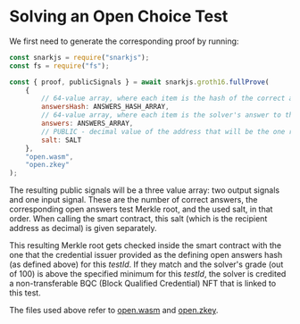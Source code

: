 # Solving an Open Choice Test

We first need to generate the corresponding proof by running:

```js
const snarkjs = require("snarkjs");
const fs = require("fs");

const { proof, publicSignals } = await snarkjs.groth16.fullProve(
    {
        // 64-value array, where each item is the hash of the correct answer to the corresponding open answers question
        answersHash: ANSWERS_HASH_ARRAY, 
        // 64-value array, where each item is the solver's answer to the corresponding open answers question 
        answers: ANSWERS_ARRAY,
        // PUBLIC - decimal value of the address that will be the one receiving the credential
        salt: SALT  
    }, 
    "open.wasm", 
    "open.zkey"
);
```

The resulting public signals will be a three value array: two output signals and one input signal. These are the number of correct answers, the corresponding open answers test Merkle root, and the used salt, in that order. When calling the smart contract, this salt (which is the recipient address as decimal) is given separately.

This resulting Merkle root gets checked inside the smart contract with the one that the credential issuer provided as the defining open answers hash (as defined above) for this *testId*. If they match and the solver's grade (out of 100) is above the specified minimum for this *testId*, the solver is credited a non-transferable BQC (Block Qualified Credential) NFT that is linked to this test.

The files used above refer to [open.wasm](https://blockqualified.s3.us-east-2.amazonaws.com/open.wasm) and [open.zkey](https://blockqualified.s3.us-east-2.amazonaws.com/open.wasm).
